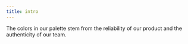 ```yaml
---
title: intro
---
```


The colors in our palette stem from the reliability of our product and the authenticity of our team.
